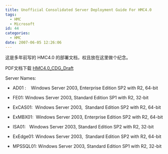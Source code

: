 ```yaml
---
title: Unofficial Consolidated Server Deployment Guide For HMC4.0
tags:
  - HMC
  - Microsoft
id: 44
categories:
  - HMC
date: 2007-06-05 12:26:06
---
```


这是多年前写的 HMC4.0 的部署文档，权且放在这里做个纪念。

PDF文档下载 [HMC4.0_CDG_Draft](http://winotes.net/wp-content/uploads/HMC4.0_CDG_Draft.pdf)

Server Names:

* AD01 :    Windows Server 2003, Enterprise Edition SP2 with R2, 64-bit

* FE01:     Windows Server 2003, Standard Edition SP1 with R2, 32-bit

* ExCAS01:  Windows Server 2003,  Standard Edition SP2 with R2, 64-bit

* ExMBX01:  Windows Server 2003, Enterprise Edition SP2 with R2, 64-bit

* ISA01:    Windows Server 2003, Standard Edition SP2 with R2, 32-bit

* ExEdge01: Windows Server 2003,  Standard Edition SP2 with R2, 64-bit

* MPSSQL01: Windows Server 2003, Standard Edition SP1 with R2, 32-bit
